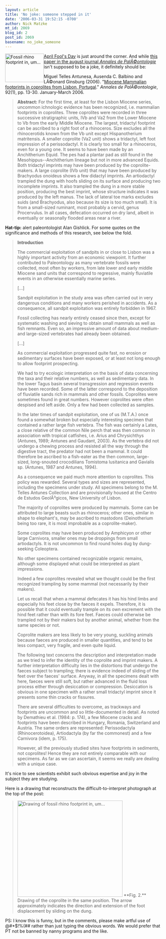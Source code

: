 ```yaml
---
layout: article
title: 'No joke: someone stepped in it'
date: '2006-03-31 19:52:15 -0700'
author: Nick Matzke
mt_id: 2069
blog_id: 2
post_id: 2069
basename: no_joke_someone
---
```

<img src="{{ site.baseurl }}/uploads/2006/Antunesa_etal_2006_rhino_print_in_coprolite_small.gif" alt="Fossil rhino footprint in, um..." width="125" height="92" style="float:left;" />[April Fool's Day](http://www.google.com/search?sourceid=mozclient&amp;ie=utf-8&amp;oe=utf-8&amp;q=April+fools+day) is just around the corner.  And while [this paper in the august journal  _Annales de PalÃ©ontologie_](http://dx.doi.org/10.1016/j.annpal.2005.09.002) isn't supposed to be a joke, it definitely should be:

Miguel Telles Antunesa, Ausenda C. Balbino and LÃ©onard Ginsburg (2006). "[Miocene Mammalian footprints in coprolites from Lisbon, Portugal](http://dx.doi.org/10.1016/j.annpal.2005.09.002)." _Annales de PalÃ©ontologie_, 92(1), pp. 13-30. January-March 2006.

> **Abstract:** For the first time, at least for the Lisbon Miocene series, uncommon ichnologic evidence has been recognized, i.e. mammalian footprints in coprolites. Three coprolites were recorded in three successive stratigraphic units, IVb and Va2 from the Lower Miocene to Vb from the early Middle Miocene. The largest, tridactyl footprint can be ascribed to a right foot of a rhinoceros. Size excludes all the rhinocerotids known from the Vb unit except Hispanotherium matritensis. A smaller coprolite (Va2 unit) shows a tridactyl, left foot impression of a perissodactyl. It is clearly too small for a rhinoceros, even for a young one. It seems to have been made by an Anchitherium Equid. The pes had a plantar pad as still found in the Mesohippus--Anchitherium lineage but not in more advanced Equids. Both tridactyl imprints may have been produced by the coprolite-makers. A large coprolite (IVb unit) that may have been produced by Brachyodus onoideus shows a few didactyl imprints. An artiodactyl trampled the dung with hoofs sliding on its surface and producing two incomplete imprints. It also trampled the dung in a more stable position, producing the best imprint, whose structure indicates it was produced by the left manus. The lack of lateral toe marks excludes suids (and Brachyodus, also because its size is too much small). It is from a small-sized ruminant, most probably a cervid, genus Procervulus. In all cases, defecation occurred on dry land, albeit in eventually or seasonally flooded areas near a river.

**Hat-tip:** alert paleontologist Alan Gishlick.  For some quotes on the significance and methods of this research, see below the fold.

> **Introduction**
> 
> The commercial exploitation of sandpits in or close to Lisbon was a highly important activity from an economic viewpoint. It further contributed to Paleontology as many vertebrate fossils were collected, most often by workers, from late lower and early middle Miocene sand units that correspond to regressive, mainly fluviatile events in an otherwise essentially marine series.
> 
> \[...\]
> 
> Sandpit exploitation in the study area was often carried out in very dangerous conditions and many workers perished in accidents. As a consequence, all sandpit exploitation was entirely forbidden in 1967.
> 
> Fossil collecting has nearly entirely ceased since then, except for systematic washing and sieving to obtain small mammals as well as fish remnants. Even so, an impressive amount of data about medium- and large-sized vertebrates had already been obtained.
> 
> \[...\]
> 
> As commercial exploitation progressed quite fast, no erosion or sedimentary surfaces have been exposed, or at least not long enough to allow footprint prospecting.
> 
> We had to try ecologic interpretation on the basis of data concerning the taxa and their relative numbers, as well as sedimentary data. In the lower Tagus basin several transgression and regression events have been recorded. Some of the latter correspond to the deposition of fluviatile sands rich in mammals and other fossils. Coprolites were sometimes found in great numbers. However coprolites were often despised and left aside. Only a few had been collected as samples.
> 
> In the later times of sandpit exploitation, one of us (M.T.A.) once found a somewhat broken but especially interesting specimen that contained a rather large fish vertebra. The fish was certainly a Lates, a close relative of the common Nile perch that was then common in association with tropical catfishes, i.e. Arius and Chrysichthys (Antunes, 1989; Antunes and Gaudant, 2003). As the vertebra did not undergo a chewing process and resisted all the way through the digestive tract, the predator had not been a mammal. It could therefore be ascribed to a fish-eater as the then common, large-sized, long-snouted crocodilians Tomistoma lusitanica and Gavialis sp. (Antunes, 1987 and Antunes, 1994).
> 
> As a consequence we paid much more attention to coprolites. This policy was rewarded. Several types and sizes are represented, including the specimens under study. All specimens belong to the M. Telles Antunes Collection and are provisionally housed at the Centro de Estudos GeolÃ³gicos, New University of Lisbon.
> 
> The majority of coprolites were produced by mammals. Some can be attributed to large beasts such as rhinoceros; other ones, similar in shape to elephant's, may be ascribed to mastodons (Deinotherium being too rare, it is most improbable as a coprolite-maker).
> 
> Some coprolites may have been produced by Amphicyon or other large Carnivora, smaller ones may be droppings from small artiodactyls. It is not uncommon to find round holes dug by dung-seeking Coleoptera.
> 
> No other specimens contained recognizable organic remains, although some displayed what could be interpreted as plant impressions.
> 
> Indeed a few coprolites revealed what we thought could be the first recognized trampling by some mammal (not necessarily by their makers).
> 
> Let us recall that when a mammal defecates it has his hind limbs and especially his feet close by the faeces it expels. Therefore, it is possible that it could eventually trample on its own excrement with the hind feet rather than with its fore feet. Faeces could otherwise be trampled not by their makers but by another animal, whether from the same species or not.
> 
> Coprolite makers are less likely to be very young, suckling animals because faeces are produced in smaller quantities, and tend to be less compact, very fragile, and even quite liquid.
> 
> The following text concerns the description and interpretation made as we tried to infer the identity of the coprolite and imprint makers. A further interpretation difficulty lies in the distortions that undergo the faeces subject to trampling; there is evidence indeed of sliding of the feet over the faeces' surface. Anyway, in all the specimens dealt with here, faeces were still soft, but rather advanced in the fluid loss process either through desiccation or compression. Desiccation is obvious in one specimen with a rather small tridactyl imprint since it presents some thin cracks or fissures.
> 
> There are several difficulties to overcome, as trackways and footprints are uncommon and so little-documented in detail. As noted by Demathieu et al. (1984: p. 174), a few Miocene cracks and footprints have been described in Hungary, Romania, Switzerland and Austria. The same orders are represented: Perissodactyla (Rhinocerotoidea), Artiodactyla (by far the commonest) and a few Carnivora (idem, p. 175).
> 
> However, all the previously studied sites have footprints in sediments, not coprolites! Hence they are not entirely comparable with our specimens. As far as we can ascertain, it seems we really are dealing with a unique case.

It's nice to see scientists exhibit such obvious expertise and joy in the subject they are studying.

Here is a drawing that reconstructs the difficult-to-interpret photograph at the top of the post:

> <img src="{{ site.baseurl }}/uploads/2006/Antunesa_etal_2006_rhino_print_in_coprolite_drawing.gif" alt="Drawing of fossil rhino footprint in, um..." width="340" height="310" style="" />
> **Fig. 2.** Drawing of the coprolite in the same position. The arrow approximately indicates the direction and extension of the foot displacement by sliding on the dung.

PS: I know this is funny, but in the comments, please make artful use of @#\*$!%(## rather than just typing the obvious words.  We would prefer that PT not be banned by nanny programs and the like.
